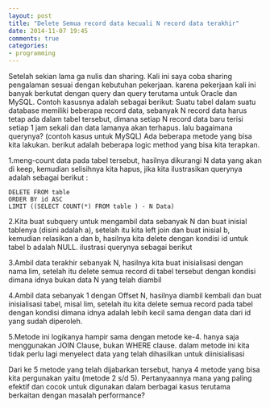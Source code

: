 ```yaml
---
layout: post
title: "Delete Semua record data kecuali N record data terakhir"
date: 2014-11-07 19:45
comments: true
categories: 
- programming
---
```


Setelah sekian lama ga nulis dan sharing. Kali ini saya coba sharing pengalaman sesuai dengan kebutuhan pekerjaan. karena pekerjaan kali ini banyak berkutat dengan query dan query terutama untuk Oracle dan MySQL. Contoh kasusnya adalah sebagai berikut:
Suatu tabel dalam suatu database memiliki beberapa record data, sebanyak N record data harus tetap ada dalam tabel tersebut, dimana setiap N record data baru terisi setiap 1 jam sekali dan data lamanya akan terhapus. lalu bagaimana querynya? (contoh kasus untuk MySQL)
Ada beberapa metode yang bisa kita lakukan. berikut adalah beberapa logic method yang bisa kita terapkan.

1.meng-count data pada tabel tersebut, hasilnya dikurangi N data yang akan di keep, kemudian selisihnya kita hapus, jika kita ilustrasikan querynya adalah sebagai berikut :

```
DELETE FROM table
ORDER BY id ASC 
LIMIT ((SELECT COUNT(*) FROM table ) - N Data)

```

2.Kita buat subquery untuk mengambil data sebanyak N dan buat inisial tablenya (disini adalah a), setelah itu kita left join dan buat inisial b, kemudian relasikan a dan b, hasilnya kita delete dengan kondisi id untuk tabel b adalah NULL. ilustrasi querynya sebagai berikut

<script src="https://gist.github.com/yrsdi/a4d097299edb8db7bfee.js?file=gist.md"></script>


3.Ambil data terakhir sebanyak N, hasilnya kita buat inisialisasi dengan nama lim, setelah itu delete semua record di tabel tersebut dengan kondisi dimana idnya bukan data N yang telah diambil

<script src="https://gist.github.com/yrsdi/95bf474dc226a9e207cb.js?file=gist.md"></script>

4.Ambil data sebanyak 1 dengan Offset N, hasilnya diambil kembali dan buat inisialisasi tabel, misal lim, setelah itu kita delete semua record pada tabel dengan kondisi dimana idnya adalah lebih kecil sama dengan data dari id yang sudah diperoleh.

<script src="https://gist.github.com/yrsdi/29e8472c20411a07afcc.js?file=gist.md"></script>

5.Metode ini logikanya hampir sama dengan metode ke-4. hanya saja menggunakan JOIN Clause, bukan WHERE clause. dalam metode ini kita tidak perlu lagi menyelect data yang telah dihasilkan untuk diinisialisasi

<script src="https://gist.github.com/yrsdi/b111b32e80ef049763e9.js?file=gist.md"></script>

Dari ke 5 metode yang telah dijabarkan tersebut, hanya 4 metode yang bisa kita pergunakan yaitu (metode 2 s/d 5). Pertanyaannya mana yang paling efektif dan cocok untuk digunakan dalam berbagai kasus terutama berkaitan dengan masalah performance?
